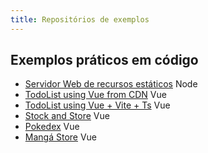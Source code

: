 ```yaml
---
title: Repositórios de exemplos
---
```


## Exemplos práticos em código

* <a href="https://github.com/profBruno-UFC-Qx/qxd-0193-static-web-server" target="_blank">Servidor Web de recursos estáticos</a> <span class="label label-blue">Node</span>
* <a href="https://github.com/profBruno-UFC-Qx/qxd0020-todo-list" target="_blank">TodoList using Vue from CDN</a> <span class="label label-blue">Vue</span>
* <a href="https://github.com/profBruno-UFC-Qx/qxd0020-todolist-vue-vite" target="_blank">TodoList using Vue + Vite + Ts</a> <span class="label label-blue">Vue</span>
* <a href="https://github.com/profBruno-UFC-Qx/qxd0020-stock-and-store" target="_blank">Stock and Store</a> <span class="label label-blue">Vue</span>
* <a href="https://github.com/profBruno-UFC-Qx/qxd0020-pokedex" target="_blank"> Pokedex</a> <span class="label label-blue">Vue</span>
* <a href="https://github.com/profBruno-UFC-Qx/qxd0020-manga-store" target="_blank"> Mangá Store</a> <span class="label label-blue">Vue</span>
